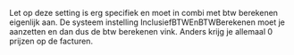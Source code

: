 Let op deze setting is erg specifiek en moet in combi met btw berekenen eigenlijk aan. De systeem instelling InclusiefBTWEnBTWBerekenen moet je aanzetten en dan dus de btw berekenen vink. Anders krijg je allemaal 0 prijzen op de facturen.